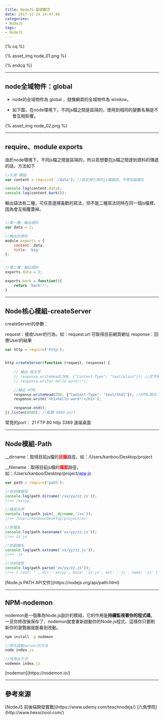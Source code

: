 ```yaml
---
title: NodeJS-基礎觀念
date: 2017-12-24 14:47:40
categories: 
- NodeJS
tags:
- NodeJS
---
```


{% cq %}

{% asset_img node_01.png %}

{% endcq %}

<!-- more -->
***

## node全域物件：global

- node的全域物件為 <span id="inline-green">global</span> ，就像網頁的全域物件為 <span id="inline-purple">window</span>。

- 如下圖，在node環境下，不同js檔之間是區隔的，使用到相同的變數名稱是不會互相影響。

{% asset_img node_02.png %}

***
## require、module exports

由於node環境下，不同js檔之間是區隔的，所以若想要在js檔之間達到資料的傳遞的話，方法如下


``` js app.js 引用語法
//引用 模組
var content = require('./data'); //設定預引用的js檔路徑，不用加副檔名

console.log(content.data);
console.log(content.bark());
```

輸出語法有二種，可任意選擇喜歡的寫法，但不能二種寫法同時在同一個js檔裡，因為會互相覆蓋掉。

``` js data.js 輸出語法

//第一種：輸出資料
var data = 2;

//輸出的資料
module.exports = {
    content: data,
    title: 'big'
};


//第二種：輸出資料
exports.data = 2;

exports.bark = function(){
    return 'bark!!';
}
```

***
## Node核心模組-createServer

createServer的參數：

request：接收User的行為，如：request.url 可取得目前網頁網址
response：回應User的結果


``` js
var http = require('http');


http.createServer(function (request, response) {
    
    // 輸出 純文字
    // response.writeHead(200, {"Content-Type": "text/plain"}); //文字格式
    // response.write('hello word!!');

    //輸出 HTML
    response.writeHead(200, {"Content-Type": "text/html"}); //HTML格式
    response.write('<h1>hello word!!</h1>');

    response.end();
}).listen(8080); //監聽 8080 port
```

<div class="note primary">常見的port：
21 FTP
80 http
3389 遠端桌面
</div>

***
## Node模組-Path

__dirname：取得目前js檔的<font color="red">**目錄**</font>路徑，如：/Users/kanboo/Desktop/project

__filename：取得目前js檔的<font color="red">**檔案**</font>路徑，如：/Users/kanboo/Desktop/project/<font color="blue">app.js</font>

``` js
var path = require('path');

//抓目錄路徑
console.log(path.dirname('/xx/yy/zz.js'));
//=> /xx/yy

//路徑合併
console.log(path.join(__dirname,'/xx'));
//=> /Users/kanboo/Desktop/project/xx

//抓檔名
console.log(path.basename('xx/yy/zz.js'));
//=> zz.js

//抓副檔名
console.log(path.extname('xx/yy/zz.js'));
//=> .js

//分析路徑
console.log(path.parse('xx/yy/zz.js'));
//=> { root: '', dir: 'xx/yy', base: 'zz.js', ext: '.js', name: 'zz' }
```

<div class="note info">[Node.js PATH API文件](https://nodejs.org/api/path.html)</div>

***
## NPM-nodemon

nodemon是一個專為Node.js設計的模組，它的作用是**持續監視著你的程式碼**，一旦你修改後保存了，nodemon就會重新啟動你的Node.js程式，這樣你只要刷新你的瀏覽器就能看到改動。

``` zsh 安裝語法
npm install -g nodemon
```

``` js 啟動語法
//原先啟動server的方法
node index.js

//改用此方法
nodemon index.js
```

<div class="note info">[nodemon](https://nodemon.io/)</div>

***
## 參考來源
<div class="note info">[NodeJS 前後端開發實戰](https://www.udemy.com/teachnodejs/)
[六角學院](http://www.hexschool.com/)</div>